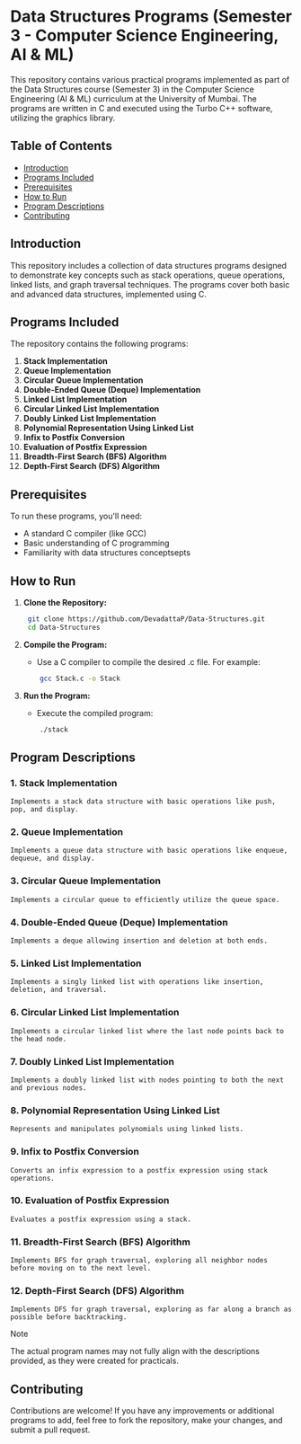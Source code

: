 # Data Structures Programs (Semester 3 - Computer Science Engineering, AI & ML)

This repository contains various practical programs implemented as part of the Data Structures course (Semester 3) in the Computer Science Engineering (AI & ML) curriculum at the University of Mumbai. The programs are written in C and executed using the Turbo C++ software, utilizing the graphics library.

## Table of Contents

- [Introduction](#introduction)
- [Programs Included](#programs-included)
- [Prerequisites](#prerequisites)
- [How to Run](#how-to-run)
- [Program Descriptions](#program-descriptions)
- [Contributing](#contributing)

## Introduction

This repository includes a collection of data structures programs designed to demonstrate key concepts such as stack operations, queue operations, linked lists, and graph traversal techniques. The programs cover both basic and advanced data structures, implemented using C.

## Programs Included

The repository contains the following programs:

1. **Stack Implementation**
2. **Queue Implementation**
3. **Circular Queue Implementation**
4. **Double-Ended Queue (Deque) Implementation**
5. **Linked List Implementation**
6. **Circular Linked List Implementation**
7. **Doubly Linked List Implementation**
8. **Polynomial Representation Using Linked List**
9. **Infix to Postfix Conversion**
10. **Evaluation of Postfix Expression**
11. **Breadth-First Search (BFS) Algorithm**
12. **Depth-First Search (DFS) Algorithm**

## Prerequisites

To run these programs, you'll need:

- A standard C compiler (like GCC)
- Basic understanding of C programming
- Familiarity with data structures conceptsepts

## How to Run

1. **Clone the Repository:**
   ```sh
    git clone https://github.com/DevadattaP/Data-Structures.git
    cd Data-Structures
   ```

2. **Compile the Program:**
   - Use a C compiler to compile the desired .c file. For example:
    ```sh
        gcc Stack.c -o Stack
    ```

3. **Run the Program:**
   - Execute the compiled program:
    ```sh
        ./stack
    ```

## Program Descriptions

### 1. Stack Implementation
    Implements a stack data structure with basic operations like push, pop, and display.

### 2. Queue Implementation
    Implements a queue data structure with basic operations like enqueue, dequeue, and display.

### 3. Circular Queue Implementation
    Implements a circular queue to efficiently utilize the queue space.

### 4. Double-Ended Queue (Deque) Implementation
    Implements a deque allowing insertion and deletion at both ends.

### 5. Linked List Implementation
    Implements a singly linked list with operations like insertion, deletion, and traversal.

### 6. Circular Linked List Implementation
    Implements a circular linked list where the last node points back to the head node.

### 7. Doubly Linked List Implementation
    Implements a doubly linked list with nodes pointing to both the next and previous nodes.

### 8. Polynomial Representation Using Linked List
    Represents and manipulates polynomials using linked lists.

### 9. Infix to Postfix Conversion
    Converts an infix expression to a postfix expression using stack operations.

### 10. Evaluation of Postfix Expression
    Evaluates a postfix expression using a stack.

### 11. Breadth-First Search (BFS) Algorithm
    Implements BFS for graph traversal, exploring all neighbor nodes before moving on to the next level.

### 12. Depth-First Search (DFS) Algorithm
    Implements DFS for graph traversal, exploring as far along a branch as possible before backtracking.

> [!NOTE]
> The actual program names may not fully align with the descriptions provided, as they were created for practicals.

## Contributing

Contributions are welcome! If you have any improvements or additional programs to add, feel free to fork the repository, make your changes, and submit a pull request.
